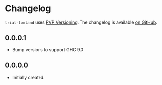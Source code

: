 # Changelog

`trial-tomland` uses [PVP Versioning][1].
The changelog is available [on GitHub][2].

## 0.0.0.1

* Bump versions to support GHC 9.0

## 0.0.0.0

* Initially created.

[1]: https://pvp.haskell.org
[2]: https://github.com/kowainik/trial/releases
